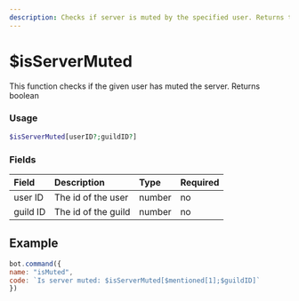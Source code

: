 ```yaml
---
description: Checks if server is muted by the specified user. Returns true or false
---
```


# $isServerMuted

This function checks if the given user has muted the server. Returns boolean

### Usage
```php
$isServerMuted[userID?;guildID?]
```
### Fields
| Field | Description | Type | Required |
| :--- | :--- | :--- | :--- |
| user ID | The id of the user | number | no |
| guild ID | The id of the guild | number | no |

## Example

```javascript
bot.command({
name: "isMuted",
code: `Is server muted: $isServerMuted[$mentioned[1];$guildID]`
})
```

